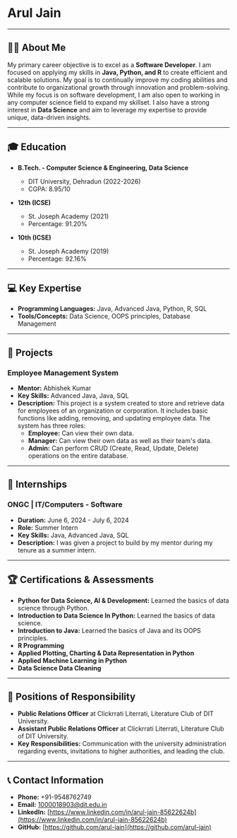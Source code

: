 # Arul Jain

---

## 🙋‍♂️ About Me

My primary career objective is to excel as a **Software Developer**. I am focused on applying my skills in **Java, Python, and R** to create efficient and scalable solutions. My goal is to continually improve my coding abilities and contribute to organizational growth through innovation and problem-solving. While my focus is on software development, I am also open to working in any computer science field to expand my skillset. I also have a strong interest in **Data Science** and aim to leverage my expertise to provide unique, data-driven insights.

---

## 🎓 Education

* **B.Tech. - Computer Science & Engineering, Data Science**
    * DIT University, Dehradun (2022-2026)
    * CGPA: 8.95/10

* **12th (ICSE)**
    * St. Joseph Academy (2021)
    * Percentage: 91.20%

* **10th (ICSE)**
    * St. Joseph Academy (2019)
    * Percentage: 92.16%

---

## 💻 Key Expertise

* **Programming Languages:** Java, Advanced Java, Python, R, SQL
* **Tools/Concepts:** Data Science, OOPS principles, Database Management

---

## 🚀 Projects

### Employee Management System

* **Mentor:** Abhishek Kumar
* **Key Skills:** Advanced Java, Java, SQL
* **Description:** This project is a system created to store and retrieve data for employees of an organization or corporation. It includes basic functions like adding, removing, and updating employee data. The system has three roles:
    * **Employee:** Can view their own data.
    * **Manager:** Can view their own data as well as their team's data.
    * **Admin:** Can perform CRUD (Create, Read, Update, Delete) operations on the entire database.

---

## 💼 Internships

### ONGC | IT/Computers - Software

* **Duration:** June 6, 2024 - July 6, 2024
* **Role:** Summer Intern
* **Key Skills:** Java, Advanced Java, SQL
* **Description:** I was given a project to build by my mentor during my tenure as a summer intern.

---

## 🏆 Certifications & Assessments

* **Python for Data Science, AI & Development:** Learned the basics of data science through Python.
* **Introduction to Data Science In Python:** Learned the basics of data science.
* **Introduction to Java:** Learned the basics of Java and its OOPS principles.
* **R Programming**
* **Applied Plotting, Charting & Data Representation in Python**
* **Applied Machine Learning in Python**
* **Data Science Data Cleaning**

---

## 🤝 Positions of Responsibility

* **Public Relations Officer** at Clickrrati Literrati, Literature Club of DIT University.
* **Assistant Public Relations Officer** at Clickrrati Literrati, Literature Club of DIT University.
* **Key Responsibilities:** Communication with the university administration regarding events, invitations to higher authorities, and leading the club.

---

## 📞 Contact Information

* **Phone:** +91-9548762749
* **Email:** 1000018903@dit.edu.in
* **LinkedIn:** [https://www.linkedin.com/in/arul-jain-85622624b](https://www.linkedin.com/in/arul-jain-85622624b)
* **GitHub:** [https://github.com/arul-jain](https://github.com/arul-jain)

